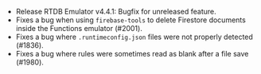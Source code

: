 * Release RTDB Emulator v4.4.1: Bugfix for unreleased feature.
* Fixes a bug when using `firebase-tools` to delete Firestore documents inside the Functions emulator (#2001).
* Fixes a bug where `.runtimeconfig.json` files were not properly detected (#1836).
* Fixes a bug where rules were sometimes read as blank after a file save (#1980).